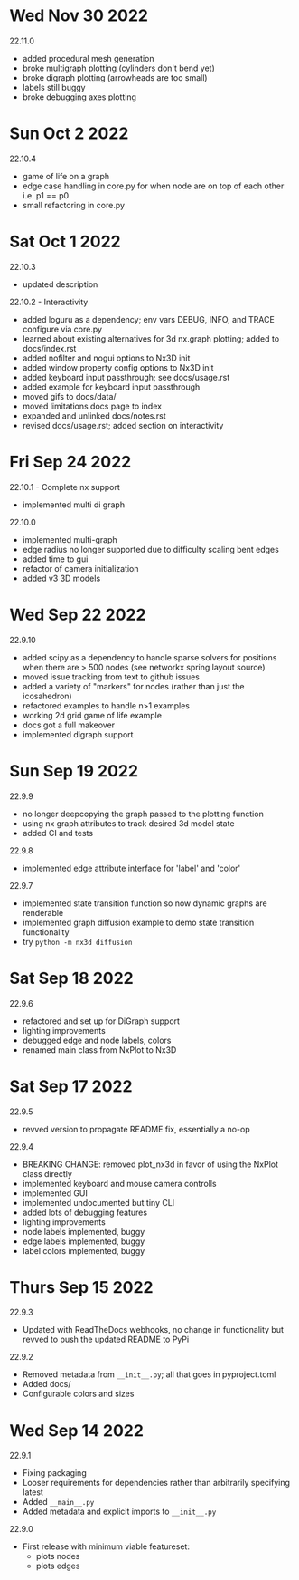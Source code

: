 # Wed Nov 30 2022
22.11.0
- added procedural mesh generation
- broke multigraph plotting (cylinders don't bend yet)
- broke digraph plotting (arrowheads are too small)
- labels still buggy
- broke debugging axes plotting

# Sun Oct 2 2022
22.10.4
- game of life on a graph
- edge case handling in core.py for when node are on top of each other i.e. p1 == p0
- small refactoring in core.py

# Sat Oct 1 2022
22.10.3
- updated description

22.10.2 - Interactivity
- added loguru as a dependency; env vars DEBUG, INFO, and TRACE configure via core.py
- learned about existing alternatives for 3d nx.graph plotting; added to docs/index.rst
- added nofilter and nogui options to Nx3D init
- added window property config options to Nx3D init
- added keyboard input passthrough; see docs/usage.rst
- added example for keyboard input passthrough
- moved gifs to docs/data/
- moved limitations docs page to index
- expanded and unlinked docs/notes.rst
- revised docs/usage.rst; added section on interactivity

# Fri Sep 24 2022
22.10.1 - Complete nx support
- implemented multi di graph

22.10.0
- implemented multi-graph
- edge radius no longer supported due to difficulty scaling bent edges
- added time to gui
- refactor of camera initialization
- added v3 3D models

# Wed Sep 22 2022
22.9.10
- added scipy as a dependency to handle sparse solvers for positions when there are > 500 nodes (see networkx spring layout source)
- moved issue tracking from text to github issues
- added a variety of "markers" for nodes (rather than just the icosahedron)
- refactored examples to handle n>1 examples
- working 2d grid game of life example
- docs got a full makeover
- implemented digraph support

# Sun Sep 19 2022
22.9.9
- no longer deepcopying the graph passed to the plotting function
- using nx graph attributes to track desired 3d model state
- added CI and tests

22.9.8
- implemented edge attribute interface for 'label' and 'color'

22.9.7
- implemented state transition function so now dynamic graphs are renderable
- implemented graph diffusion example to demo state transition functionality
- try `python -m nx3d diffusion`

# Sat Sep 18 2022
22.9.6
- refactored and set up for DiGraph support
- lighting improvements
- debugged edge and node labels, colors
- renamed main class from NxPlot to Nx3D

# Sat Sep 17 2022
22.9.5
- revved version to propagate README fix, essentially a no-op

22.9.4
- BREAKING CHANGE: removed plot_nx3d in favor of using the NxPlot class directly
- implemented keyboard and mouse camera controlls
- implemented GUI
- implemented undocumented but tiny CLI
- added lots of debugging features
- lighting improvements
- node labels implemented, buggy
- edge labels implemented, buggy
- label colors implemented, buggy

# Thurs Sep 15 2022
22.9.3
- Updated with ReadTheDocs webhooks, no change in functionality but revved to push the updated README to PyPi

22.9.2
- Removed metadata from `__init__.py`; all that goes in pyproject.toml
- Added docs/
- Configurable colors and sizes

# Wed Sep 14 2022
22.9.1
- Fixing packaging
- Looser requirements for dependencies rather than arbitrarily specifying latest
- Added `__main__.py`
- Added metadata and explicit imports to `__init__.py`

22.9.0
- First release with minimum viable featureset:
  - plots nodes
  - plots edges
